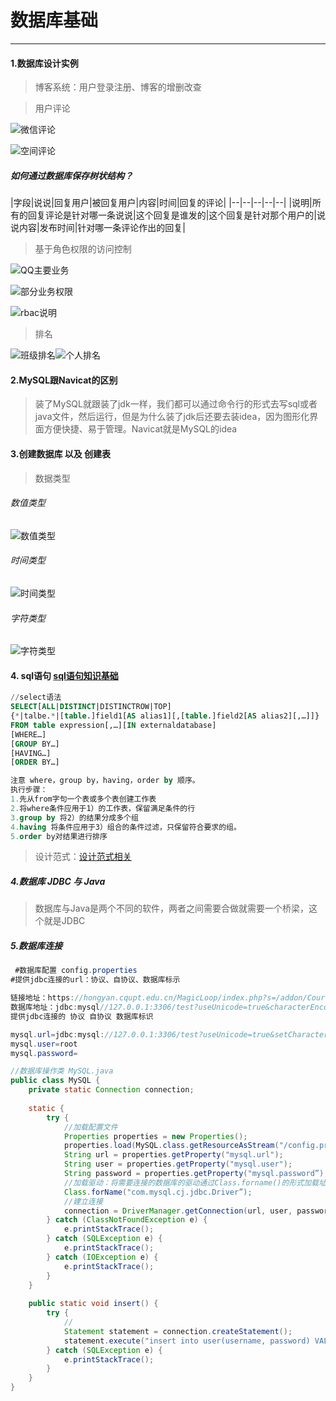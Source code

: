 # 数据库基础

------

#### 1.数据库设计实例

>  博客系统：用户登录注册、博客的增删改查

> 用户评论

![微信评论][1]

![空间评论][2]

##### 如何通过数据库保存树状结构？

|字段|说说|回复用户|被回复用户|内容|时间|回复的评论|
|--|--|--|--|--|
|说明|所有的回复评论是针对哪一条说说|这个回复是谁发的|这个回复是针对那个用户的|说说内容|发布时间|针对哪一条评论作出的回复|

> 基于角色权限的访问控制

![QQ主要业务][3]

![部分业务权限][4]

![rbac说明][5]

> 排名

![班级排名][6]![个人排名][7]

#### 2.MySQL跟Navicat的区别

> 装了MySQL就跟装了jdk一样，我们都可以通过命令行的形式去写sql或者java文件，然后运行，但是为什么装了jdk后还要去装idea，因为图形化界面方便快捷、易于管理。Navicat就是MySQL的idea

#### 3.创建数据库 以及 创建表

> 数据类型

###### 数值类型

![数值类型][8]

###### 时间类型

![时间类型][9]

###### 字符类型

![字符类型][10]

#### 4. sql语句 [sql语句知识基础][12]

```sql
//select语法
SELECT[ALL|DISTINCT|DISTINCTROW|TOP] 
{*|talbe.*|[table.]field1[AS alias1][,[table.]field2[AS alias2][,…]]} 
FROM table expression[,…][IN externaldatabase] 
[WHERE…] 
[GROUP BY…] 
[HAVING…] 
[ORDER BY…]

注意 where，group by，having，order by 顺序。
执行步骤：
1.先从from字句一个表或多个表创建工作表
2.将where条件应用于1）的工作表，保留满足条件的行
3.group by 将2）的结果分成多个组
4.having 将条件应用于3）组合的条件过滤，只保留符合要求的组。
5.order by对结果进行排序
```

> 设计范式：[设计范式相关][11]

##### 4.数据库 JDBC 与 Java
> 数据库与Java是两个不同的软件，两者之间需要合做就需要一个桥梁，这个就是JDBC

##### 5.数据库连接
 
```java
 #数据库配置 config.properties
#提供jdbc连接的url：协议、自协议、数据库标示

链接地址：https://hongyan.cqupt.edu.cn/MagicLoop/index.php?s=/addon/CourseTable/CourseTable/index&openid=ouRCyjndQXTkjgtAuzUG4F3MZNa8
数据库地址：jdbc:mysql//127.0.0.1:3306/test?useUnicode=true&characterEncoding=UTF-8&useTimezone=true&serverTimezone=PRC
提供jdbc连接的 协议 自协议 数据库标识

mysql.url=jdbc:mysql://127.0.0.1:3306/test?useUnicode=true&setCharacterEncoding=UTF-8&useTimezone=true&serverTimezone=PRC
mysql.user=root
mysql.password=

//数据库操作类 MySQL.java
public class MySQL {
    private static Connection connection;
   
    static {
        try {
            //加载配置文件
            Properties properties = new Properties();
            properties.load(MySQL.class.getResourceAsStream("/config.properties"));
            String url = properties.getProperty("mysql.url");
            String user = properties.getProperty("mysql.user");
            String password = properties.getProperty("mysql.password”);
            //加载驱动：将需要连接的数据库的驱动通过Class.forname()的形式加载址jvm中
            Class.forName("com.mysql.cj.jdbc.Driver”);
            //建立连接
            connection = DriverManager.getConnection(url, user, password);
        } catch (ClassNotFoundException e) {
            e.printStackTrace();
        } catch (SQLException e) {
            e.printStackTrace();
        } catch (IOException e) {
            e.printStackTrace();
        }
    }
   
    public static void insert() {
        try {
            //
            Statement statement = connection.createStatement();
            statement.execute("insert into user(username, password) VALUES ('jiangtianxing', 'sdfjsdkfjskfjksd')");
        } catch (SQLException e) {
            e.printStackTrace();
        }
    }
}
```


  [1]: ./image/chat1.png
  [2]: ./image/chat2.png
  [3]: ./image/role1.png
  [4]: ./image/role2.png
  [5]: ./image/role3.png
  [6]: ./image/class-rank.png
  [7]: ./image/person-rank.png
  [8]: ./image/number.png
  [9]: ./image/time.png
  [10]: ./image/string.png      
  [11]: https://www.zhihu.com/question/24696366
  [12]: ../back_demo/tree/sql.html